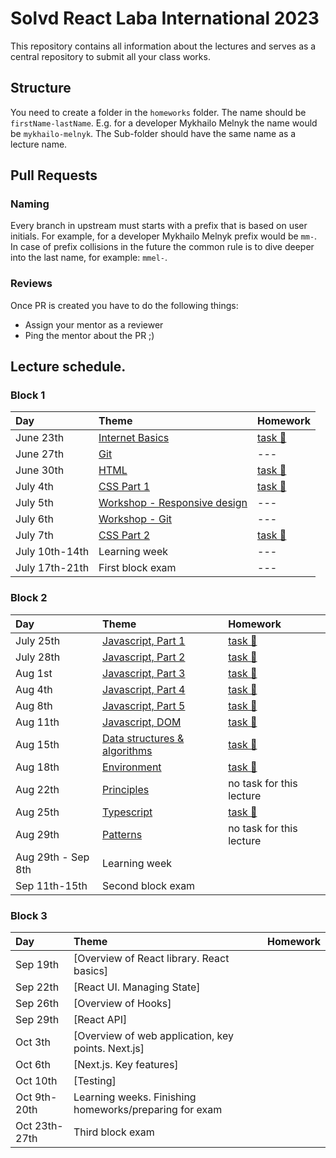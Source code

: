 # Solvd React Laba International 2023

This repository contains all information about the lectures and serves as a central repository to submit all your class works.

## Structure

You need to create a folder in the `homeworks` folder. The name should be `firstName-lastName`. E.g. for a developer Mykhailo Melnyk the name would be `mykhailo-melnyk`. The Sub-folder should have the same name as a lecture name.

## Pull Requests

### Naming

Every branch in upstream must starts with a prefix that is based on user initials. For example, for a developer Mykhailo Melnyk prefix would be `mm-`. In case of prefix collisions in the future the common rule is to dive deeper into the last name, for example: `mmel-`.

### Reviews

Once PR is created you have to do the following things:

- Assign your mentor as a reviewer
- Ping the mentor about the PR ;)

## Lecture schedule.

### Block 1

| Day            | Theme                                                              | Homework                                      |
| :------------- | :----------------------------------------------------------------- | :-------------------------------------------- |
| June 23th      | [Internet Basics](./lectures/01-basics/README.md)                  | [task 🔗](./lectures/01-basics/task.md)       |
| June 27th      | [Git](./lectures/02-git/README.md)                                 | ---                                           |
| June 30th      | [HTML](./lectures/03-html/README.md)                               | [task 🔗](./lectures/03-html/task.md)         |
| July 4th       | [CSS Part 1](./lectures/04-css/README.md)                          | [task 🔗](./lectures/04-css/task.md)          |
| July 5th       | [Workshop - Responsive design](./workshops/1-responsive_design.md) | ---                                           |
| July 6th       | [Workshop - Git](./workshops/2-git.md)                             | ---                                           |
| July 7th       | [CSS Part 2](./lectures/05-css-advanced/README.md)                 | [task 🔗](./lectures/05-css-advanced/task.md) |
| July 10th-14th | Learning week                                                      | ---                                           |
| July 17th-21th | First block exam                                                   | ---                                           |

### Block 2

| Day                | Theme                                                                                  | Homework                                                        |
| :----------------- | :------------------------------------------------------------------------------------- | :-------------------------------------------------------------- |
| July 25th          | [Javascript, Part 1](./lectures/06-js-basics-1/README.md)                              | [task 🔗](./lectures/06-js-basics-1/task.md)                    |
| July 28th          | [Javascript, Part 2](./lectures/07-js-basics-2/README.md)                              | [task 🔗](./lectures/07-js-basics-2/task.md)                    |
| Aug 1st            | [Javascript, Part 3](./lectures/08-js-advanced-1/README.md)                            | [task 🔗](./lectures/08-js-advanced-1/task.md)                  |
| Aug 4th            | [Javascript, Part 4](./lectures/09-js-advanced-2/README.md)                            | [task 🔗](./lectures/09-js-advanced-2/task.md)                  |
| Aug 8th            | [Javascript, Part 5](./lectures/10-js-advanced-3/README.md)                            | [task 🔗](./lectures/10-js-advanced-3/task.md)                  |
| Aug 11th           | [Javascript, DOM](./lectures/11-js-dom/README.md)                                      | [task 🔗](./lectures/11-js-dom/task.md)                         |
| Aug 15th           | [Data structures & algorithms](./lectures/12-data-structures-and-algorithms/README.md) | [task 🔗](./lectures/12-data-structures-and-algorithms/task.md) |
| Aug 18th           | [Environment](./lectures/13-environment-and-preprocessors/README.md)                   | [task 🔗](./lectures/13-environment-and-preprocessors/task.md)  |
| Aug 22th           | [Principles](./lectures/14-principles/README.md)                                       | no task for this lecture                                        |
| Aug 25th           | [Typescript](./lectures/15-typescript/README.md)                                       | [task 🔗](./lectures/15-typescript/task.md)                     |
| Aug 29th           | [Patterns](./lectures/16-patterns/README.md)                                           | no task for this lecture                                        |
| Aug 29th - Sep 8th | Learning week                                                                          |                                                                 |
| Sep 11th-15th      | Second block exam                                                                      |                                                                 |

### Block 3

| Day           | Theme                                                  | Homework |
| :------------ | :----------------------------------------------------- | :------- |
| Sep 19th      | [Overview of React library. React basics]              |          |
| Sep 22th      | [React UI. Managing State]                             |          |
| Sep 26th      | [Overview of Hooks]                                    |          |
| Sep 29th      | [React API]                                            |          |
| Oct 3th       | [Overview of web application, key points. Next.js]     |          |
| Oct 6th       | [Next.js. Key features]                                |          |
| Oct 10th      | [Testing]                                              |          |
| Oct 9th-20th  | Learning weeks. Finishing homeworks/preparing for exam |          |
| Oct 23th-27th | Third block exam                                       |
